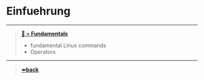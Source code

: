 # Einfuehrung

---
>[📄 » **Fundamentals**](.md)
>   - fundamental Linux commands
>   - Operators
---
>[⬅️**back**](../README.md)

